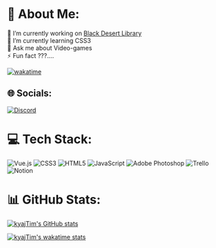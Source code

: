 # 💫 About Me:
🔭 I’m currently working on [Black Desert Library]( https://discord.gg/DjrPsrjkjK)<br>🌱 I’m currently learning CSS3<br>💬 Ask me about Video-games<br>⚡ Fun fact ???....

[![wakatime](https://wakatime.com/badge/user/d552153a-46a4-4e4d-844e-f5cec15b1459.svg)](https://wakatime.com/@d552153a-46a4-4e4d-844e-f5cec15b1459)


## 🌐 Socials:
[![Discord](https://img.shields.io/badge/Discord-%237289DA.svg?logo=discord&logoColor=white)](htttps://discord.gg/4sxZ7G2y) 

# 💻 Tech Stack:
![Vue.js](https://img.shields.io/badge/vuejs-%2335495e.svg?style=for-the-badge&logo=vuedotjs&logoColor=%234FC08D)
![CSS3](https://img.shields.io/badge/css3-%231572B6.svg?style=for-the-badge&logo=css3&logoColor=white) ![HTML5](https://img.shields.io/badge/html5-%23E34F26.svg?style=for-the-badge&logo=html5&logoColor=white) ![JavaScript](https://img.shields.io/badge/javascript-%23323330.svg?style=for-the-badge&logo=javascript&logoColor=%23F7DF1E) ![Adobe Photoshop](https://img.shields.io/badge/adobephotoshop-%2331A8FF.svg?style=for-the-badge&logo=adobephotoshop&logoColor=white) ![Trello](https://img.shields.io/badge/Trello-%23026AA7.svg?style=for-the-badge&logo=Trello&logoColor=white) ![Notion](https://img.shields.io/badge/Notion-%23000000.svg?style=for-the-badge&logo=notion&logoColor=white)
# 📊 GitHub Stats:

[![kyajTim's GitHub stats](https://github-readme-stats.vercel.app/api?username=kyajTim&show_icons=true&theme=github_dark)](https://github.com/kyajTim)

[![kyajTim's wakatime stats](https://github-readme-stats.vercel.app/api/wakatime?username=kyajTim&theme=github_dark)](https://wakatime.com/@kyajTim)

<!-- Proudly created with GPRM ( https://gprm.itsvg.in ) -->
